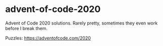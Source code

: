 # advent-of-code-2020
Advent of Code 2020 solutions. Rarely pretty, sometimes they even work before I break them.

Puzzles: https://adventofcode.com/2020
